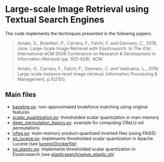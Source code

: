 # Large-scale Image Retrieval using Textual Search Engines

The code implements the techniques presented in the following papers:

> Amato, G., Bolettieri, P., Carrara, F., Falchi, F. and Gennaro, C., 2018, June. Large-Scale Image Retrieval with Elasticsearch. In The 41st International ACM SIGIR Conference on Research & Development in Information Retrieval (pp. 925-928). ACM.
> 
> Amato, G., Carrara, F., Falchi, F., Gennaro, C. and Vadicamo, L., 2019. Large-scale instance-level image retrieval. Information Processing & Management, p.102100.

## Main files

 - [baseline.py](baseline.py): non-approximated bruteforce matching using original features
 - [scalar_quantization.py](scalar_quantization.py): thresholded scalar quantization in main memory
 - [deep_permutation_basics.py](deep_permutation_basics.py): example for computing CReLU-ed permutations
 - [ivfpq.py](ivfpq.py): main-memory product-quantized inverted files (using FAISS)
 - [sq_lucene.py](sq_lucene.py): implements thresholded scalar quantization in Apache Lucene (see [lucene/Dockerfile](lucene/Dockerfile))
 - [sq_elastic.py](sq_elastic.py): implements thresholded scalar quantization in Elasticsearch (see [elasticsearch/setup_elastic.sh](elasticsearch/setup_elastic.sh))
 
 
